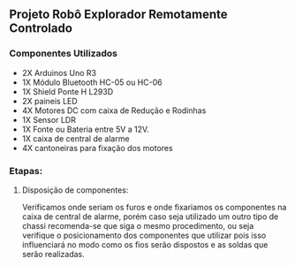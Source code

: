 ## Projeto Robô Explorador Remotamente Controlado

### Componentes Utilizados
  * 2X Arduinos Uno R3
  * 1X Módulo Bluetooth HC-05 ou HC-06
  * 1X Shield Ponte H L293D
  * 2X paineis LED
  * 4X Motores DC com caixa de Redução e Rodinhas
  * 1X Sensor LDR 
  * 1X Fonte ou Bateria entre 5V a 12V.
  * 1X caixa de central de alarme
  * 4X cantoneiras para fixação dos motores 
### Etapas:
  1. Disposição de componentes:
  
     Verificamos onde seriam os furos e onde fixariamos os componentes na caixa de central de alarme, porém caso seja utilizado um outro tipo de chassi recomenda-se que siga o mesmo procedimento, ou seja verifique o posicionamento dos componentes que utilizar pois isso influenciará no modo como os fios serão dispostos e as soldas que serão realizadas.
     
